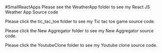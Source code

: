 #SmallReactApps
Please see the WeatherApp folder to see my React JS Weather App Source code

Please click the tic_tac_toe folder to see my Tic tac toe game source code.

Please click the New Aggregator folder to see my New Aggregator source code.

Please click the YoutubeClone folder to see my Youtube clone source code.